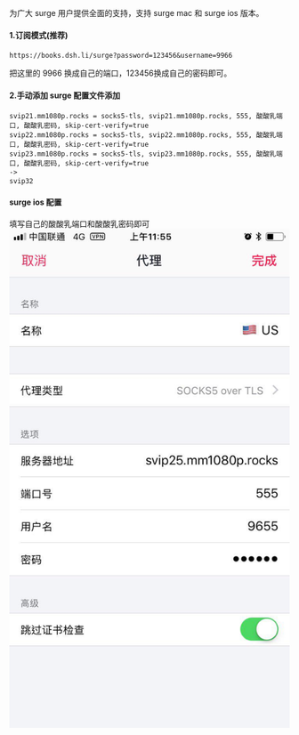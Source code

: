 为广大 surge 用户提供全面的支持，支持 surge mac 和 surge ios 版本。

#### 1.订阅模式(推荐)
```
https://books.dsh.li/surge?password=123456&username=9966
```
把这里的 9966 换成自己的端口，123456换成自己的密码即可。

#### 2.手动添加 surge 配置文件添加
```
svip21.mm1080p.rocks = socks5-tls, svip21.mm1080p.rocks, 555, 酸酸乳端口, 酸酸乳密码, skip-cert-verify=true
svip22.mm1080p.rocks = socks5-tls, svip22.mm1080p.rocks, 555, 酸酸乳端口, 酸酸乳密码, skip-cert-verify=true
svip23.mm1080p.rocks = socks5-tls, svip23.mm1080p.rocks, 555, 酸酸乳端口, 酸酸乳密码, skip-cert-verify=true
->
svip32
```

#### surge ios 配置
填写自己的酸酸乳端口和酸酸乳密码即可
![](../img/surge-ios.jpg)
